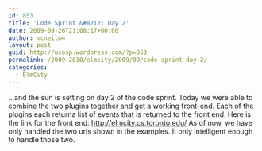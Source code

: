 ```yaml
---
id: 853
title: 'Code Sprint &#8212; Day 2'
date: 2009-09-26T21:08:17+00:00
author: mcneilm4
layout: post
guid: http://ucosp.wordpress.com/?p=853
permalink: /2009-2010/elmcity/2009/09/code-sprint-day-2/
categories:
  - ElmCity
---
```

…and the sun is setting on day 2 of the code sprint. Today we were able to combine the two plugins together and get a working front-end. Each of the plugins each returna list of events that is returned to the front end. Here is the link for the front end: http://elmcity.cs.toronto.edu/ As of now, we have only handled the two urls shown in the examples. It only intelligent enough to handle those two.